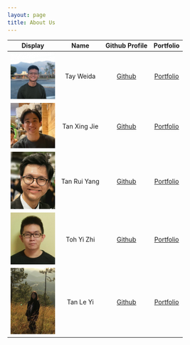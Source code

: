 ```yaml
---
layout: page
title: About Us
---
```


Display | Name | Github Profile | Portfolio 
--------|:----:|:--------------:|:---------:
<img src="images/photos/weida.jpg" width ="100"> | Tay Weida | [Github](https://github.com/weidak) | [Portfolio](team/weidak.md)
<img src="images/photos/xingjie.jpg" width ="100"> | Tan Xing Jie | [Github](https://github.com/xingjie99) | [Portfolio](team/xingjie99.md)
<img src="images/photos/ruiyang.png" width ="100">| Tan Rui Yang | [Github](https://github.com/tryyang2001) | [Portfolio](team/tryyang2001.md)
<img src="images/photos/yizhi.jpg" width ="100"> | Toh Yi Zhi | [Github](https://github.com/tttyyzzz) | [Portfolio](team/tttyyzzz.md)
<img src="images/photos/lypic.jpg" width ="100">| Tan Le Yi | [Github](https://github.com/tlyi) | [Portfolio](team/tlyi.md)
